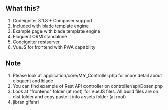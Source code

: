 ## What this?
1. Codeigniter 3.1.8 + Composer support
2. Included with blade template engine
3. Example page with blade template engine
4. Eloquent ORM standalone
5. Codeigniter restserver
6. VueJS for frontend with PWA capability

## Note
1. Please look at application/core/MY_Controller.php for more detail about eloquent and blade
2. You can find example of Rest API controller on controller/api/Dosen.php
3. Look at "frontend" folder (at root) for VueJS files. All build files are on dist folder and copy paste it into assets folder (at root)
4. jibran gifahri
